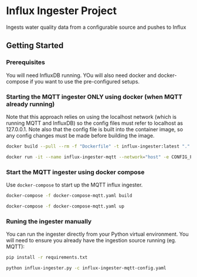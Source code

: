 # Influx Ingester Project

Ingests water quality data from a configurable source and pushes to Influx

## Getting Started

### Prerequisites

You will need InfluxDB running. YOu will also need docker and docker-compose if you want to use the pre-configured setups.

### Starting the MQTT ingester ONLY using docker (when MQTT already running)

Note that this approach relies on using the localhost network (which is running MQTT and InfluxDB) so the config files must refer to localhost as 127.0.0.1. Note also that the config file is built into the container image, so any config changes must be made before building the image.

```bash
docker build --pull --rm -f "Dockerfile" -t influx-ingester:latest "."

docker run -it --name influx-ingester-mqtt --network="host" -e CONFIG_FILE="./influx-ingester-mqtt-config.yaml" influx-ingester:latest
```

### Start the MQTT ingester using docker compose

Use ```docker-compose``` to start up the MQTT influx ingester.

```bash
docker-compose -f docker-compose-mqtt.yaml build

docker-compose -f docker-compose-mqtt.yaml up
```

### Runing the ingester manually

You can run the ingester directly from your Python virtual environment. You will need to ensure you already have the ingestion source running (eg. MQTT):

```bash
pip install -r requirements.txt

python influx-ingester.py -c influx-ingester-mqtt-config.yaml
```
